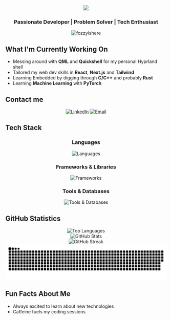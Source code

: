 <div align="center">
  <img src="https://capsule-render.vercel.app/api?type=waving&color=1F2430&height=120&section=header&text=Hi,%20I'm%20Quoc&fontSize=40&fontColor=CBCCC6" />
</div>

<h3 align="center">Passionate Developer | Problem Solver | Tech Enthusiast</h3>

<p align="center"> 
  <img src="https://komarev.com/ghpvc/?username=fozzyishere&label=Profile%20views&color=0e75b6&style=for-the-badge" alt="fozzyishere" /> 
</p>

## What I'm Currently Working On
- Messing around with **QML** and **Quickshell** for my personal Hyprland shell
- Tailored my web dev skills in **React**, **Next.js** and **Tailwind**
- Learning Embedded by digging through **C/C++** and probably **Rust** 
- Learning **Machine Learning** with **PyTorch**

## Contact me

<div align="center">

[![LinkedIn](https://img.shields.io/badge/LinkedIn-%230077B5.svg?style=for-the-badge&logo=linkedin&logoColor=white)](https://linkedin.com/in/quoc-huy-pham-912b26272/)
[![Email](https://img.shields.io/badge/Email-D14836?style=for-the-badge&logo=gmail&logoColor=white)](mailto:danielpham13092002@gmail.com)

</div>

## Tech Stack

<div align="center">

### Languages
<p>
  <img src="https://skillicons.dev/icons?i=js,ts,java,python,c,cpp,html,css" alt="Languages" />
</p>

### Frameworks & Libraries
<p>
  <img src="https://skillicons.dev/icons?i=react,nextjs,nodejs,express,tailwind" alt="Frameworks" />
</p>

### Tools & Databases
<p>
  <img src="https://skillicons.dev/icons?i=mysql,redis,docker,git,figma,linux" alt="Tools & Databases" />
</p>

</div>


## GitHub Statistics

<div align="center">
  
<img src="https://github-readme-stats.vercel.app/api/top-langs/?username=fozzyishere&theme=ayu-mirage&hide_border=false&include_all_commits=true&count_private=true&layout=compact" alt="Top Languages" />

<br>

<img src="https://github-readme-stats.vercel.app/api?username=fozzyishere&theme=ayu-mirage&hide_border=false&include_all_commits=true&count_private=true" alt="GitHub Stats" />

<br>

<img src="https://github-readme-streak-stats.herokuapp.com/?user=fozzyishere&theme=ayu-mirage&hide_border=false" alt="GitHub Streak" />

</div>

<div align="center">
  <img src="https://raw.githubusercontent.com/fozzyishere/fozzyishere/output/snake.svg" alt="Snake animation" />
</div>

## Fun Facts About Me
- Always excited to learn about new technologies
- Caffeine fuels my coding sessions


